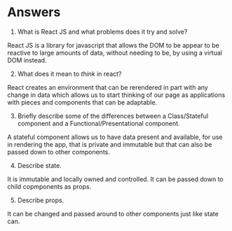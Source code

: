 # Answers

1.  What is React JS and what problems does it try and solve?

React JS is a library for javascript that allows the DOM to be appear to be reactive to large amounts of data, without needing to be, by using a virtual DOM instead. 

2.  What does it mean to _think_ in react?

React creates an environment that can be rerendered in part with any change in data which allows us to start thinking of our page as applications with pieces and components that can be adaptable.

3.  Briefly describe some of the differences between a Class/Stateful component and a Functional/Presentational component.

A stateful component allows us to have data present and available, for use in rendering the app, that is private and immutable but that can also be passed down to other components.

4.  Describe state.

It is immutable and locally owned and controlled. It can be passed down to child copmponents as props.

5.  Describe props.

It can be changed and passed around to other components just like state can.
